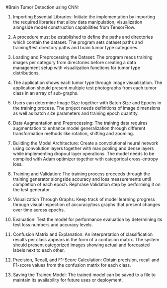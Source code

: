 #Brain Tumor Detection using CNN: 

1. Importing Essential Libraries: 
Initiate the implementation by importing the required libraries that allow data manipulation, visualization alongside model construction capabilities from TensorFlow.

2. A procedure must be established to define the paths and directories which contain the dataset. 
The program sets dataset paths and training/test directory paths and brain tumor type categories.

3. Loading and Preprocessing the Dataset: 
The program reads training images per category from directories before creating a data management setup with visualization functions for tumor type distributions.

4. The application shows each tumor type through image visualization. 
The application should present multiple test photographs from each tumor class in an array of sub-graphs.

5. Users can determine Image Size together with Batch Size and Epochs in the training process. 
The project needs definitions of image dimensions as well as batch size parameters and training epoch quantity.

6. Data Augmentation and Preprocessing: 
The training data requires augmentation to enhance model generalization through different transformation methods like rotation, shifting and zooming.

7. Building the Model Architecture: 
Create a convolutional neural network using convolution layers together with max pooling and dense layers while implementing dropout layer operations. The model needs to be compiled with Adam optimizer together with categorical cross-entropy loss.

8. Training and Validation: 
The training process proceeds through the training generator alongside accuracy and loss measurements until completion of each epoch. Rephrase Validation step by performing it on the test generator.

9. Visualization Through Graphs: 
Keep track of model learning progress through visual inspection of accuracy/loss graphs that present changes over time across epochs.

10. Evaluation: 
Test the model for performance evaluation by determining its test loss numbers and accuracy levels.

11. Confusion Matrix and Explanation: 
An interpretation of classification results per class appears in the form of a confusion matrix. The system should present categorized images showing actual and forecasted labels next to each other.

12. Precision, Recall, and F1-Score Calculation: 
Obtain precision, recall and F1-score values from the confusion matrix for each class.

13. Saving the Trained Model: 
The trained model can be saved to a file to maintain its availability for future uses or deployment.



